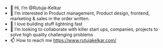 - 👋 Hi, I’m @Rutuja-Kelkar
- 👀 I’m interested in Product management, Product design, frontend, marketing & sales in the order written.
- 🌱 I love building stuff lightning fast
- 💞️ I’m looking to collaborate with killer start ups, companies, projects to solve high quality challenging problems
- 📫 How to reach me https://www.rutujakelkar.com/

<!---
Rutuja-Kelkar/Rutuja-Kelkar is a ✨ special ✨ repository because its `README.md` (this file) appears on your GitHub profile.
You can click the Preview link to take a look at your changes.
--->
